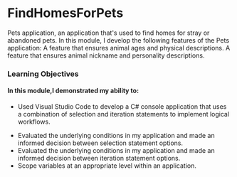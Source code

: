 # FindHomesForPets
Pets application, an application that's used to find homes for stray or abandoned pets. In this module, I develop the following features of the Pets application:  A feature that ensures animal ages and physical descriptions. A feature that ensures animal nickname and personality descriptions.

### Learning Objectives
#### In this module,I demonstrated my ability to:

- Used Visual Studio Code to develop a C# console application that uses a combination of selection and iteration statements to implement logical workflows.
* Evaluated the underlying conditions in my application and made an informed decision between selection statement options.
* Evaluated the underlying conditions in my application and made an informed decision between iteration statement options.
* Scope variables at an appropriate level within an application.
